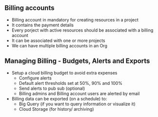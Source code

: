 ## Billing accounts
- Billing account in mandatory for creating resources in a project
- It contains the payment details
- Every porject with active resources should be associated with a billing account
- It can be associated with one or more projects
- We can have multiple billing accounts in an Org

## Managing Billing - Budgets, Alerts and Exports
- Setup a cloud billing budget to avoid extra expenses
    - Configure alerts
    - Default alert thresholds set at 50%, 90% and 100%
    - Send alerts to pub sub (optional)
    - Billing admins and Billing account users are alerted by email
- Billing data can be exported (on a schedule) to:
    - Big Query (if you want to query information or visualize it)
    - Cloud Storage (for history/ archiving)
